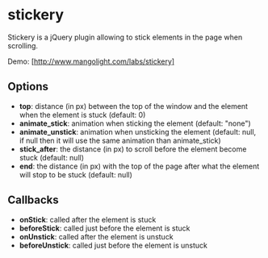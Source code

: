 stickery
========

Stickery is a jQuery plugin allowing to stick elements in the page when scrolling.

Demo: [http://www.mangolight.com/labs/stickery]

## Options
- **top**: distance (in px) between the top of the window and the element when the element is stuck (default: 0)
- **animate_stick**: animation when sticking the element (default: "none")
- **animate_unstick**: animation when unsticking the element (default: null, if null then it will use the same animation than animate_stick)
- **stick_after**: the distance (in px) to scroll before the element become stuck (default: null)
- **end**: the distance (in px) with the top of the page after what the element will stop to be stuck (default: null)

## Callbacks
- **onStick**: called after the element is stuck
- **beforeStick**: called just before the element is stuck
- **onUnstick**: called after the element is unstuck
- **beforeUnstick**: called just before the element is unstuck